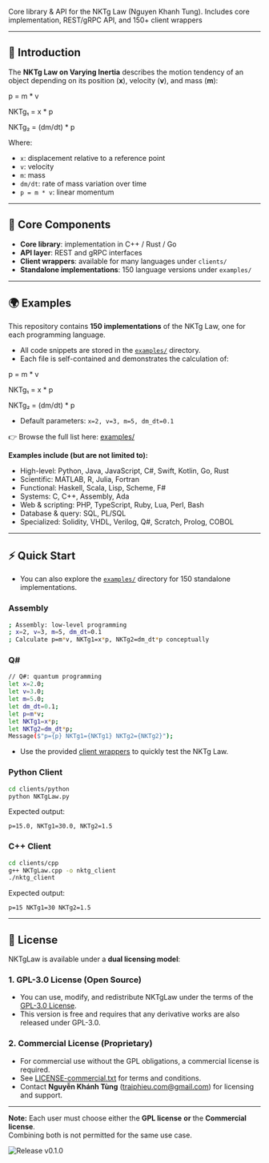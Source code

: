 Core library & API for the NKTg Law (Nguyen Khanh Tung). Includes core implementation, REST/gRPC API, and 150+ client wrappers

---

## 📖 Introduction

The **NKTg Law on Varying Inertia** describes the motion tendency of an object depending on its position (**x**), velocity (**v**), and mass (**m**):

p = m * v

NKTg₁ = x * p

NKTg₂ = (dm/dt) * p

Where:
- `x`: displacement relative to a reference point  
- `v`: velocity  
- `m`: mass  
- `dm/dt`: rate of mass variation over time  
- `p = m * v`: linear momentum  

---

## 📂 Core Components

- **Core library**: implementation in C++ / Rust / Go  
- **API layer**: REST and gRPC interfaces  
- **Client wrappers**: available for many languages under `clients/`  
- **Standalone implementations**: 150 language versions under `examples/`

---

## 🌍 Examples

This repository contains **150 implementations** of the NKTg Law, one for each programming language.  

- All code snippets are stored in the [`examples/`](./examples) directory.  
- Each file is self-contained and demonstrates the calculation of:
  
p = m * v

NKTg₁ = x * p

NKTg₂ = (dm/dt) * p

- Default parameters: `x=2, v=3, m=5, dm_dt=0.1`

👉 Browse the full list here: [examples/](./examples)

**Examples include (but are not limited to):**

- High-level: Python, Java, JavaScript, C#, Swift, Kotlin, Go, Rust  
- Scientific: MATLAB, R, Julia, Fortran  
- Functional: Haskell, Scala, Lisp, Scheme, F#  
- Systems: C, C++, Assembly, Ada  
- Web & scripting: PHP, TypeScript, Ruby, Lua, Perl, Bash  
- Database & query: SQL, PL/SQL  
- Specialized: Solidity, VHDL, Verilog, Q#, Scratch, Prolog, COBOL  

---

## ⚡ Quick Start

- You can also explore the [`examples/`](https://github.com/NKTgLaw/NKTgLaw/tree/main/examples) directory for 150 standalone implementations.

### Assembly

```bash
; Assembly: low-level programming
; x=2, v=3, m=5, dm_dt=0.1
; Calculate p=m*v, NKTg1=x*p, NKTg2=dm_dt*p conceptually
```
### Q#

```bash
// Q#: quantum programming
let x=2.0;
let v=3.0;
let m=5.0;
let dm_dt=0.1;
let p=m*v;
let NKTg1=x*p;
let NKTg2=dm_dt*p;
Message($"p={p} NKTg1={NKTg1} NKTg2={NKTg2}");
```
  
- Use the provided [client wrappers](https://github.com/NKTgLaw/NKTgLaw/tree/main/clients) to quickly test the NKTg Law.

### Python Client

```bash
cd clients/python
python NKTgLaw.py
```

Expected output:
```text
p=15.0, NKTg1=30.0, NKTg2=1.5
```

### C++ Client

```bash
cd clients/cpp
g++ NKTgLaw.cpp -o nktg_client
./nktg_client
```

Expected output:
```text
p=15 NKTg1=30 NKTg2=1.5
```

---

## 📜 License

NKTgLaw is available under a **dual licensing model**:


### 1. GPL-3.0 License (Open Source)

- You can use, modify, and redistribute NKTgLaw under the terms of the [GPL-3.0 License](LICENSE).  
- This version is free and requires that any derivative works are also released under GPL-3.0.


### 2. Commercial License (Proprietary)

- For commercial use without the GPL obligations, a commercial license is required.  
- See [LICENSE-commercial.txt](LICENSE-commercial.txt) for terms and conditions.  
- Contact **Nguyễn Khánh Tùng** (traiphieu.com@gmail.com) for licensing and support.

---

**Note:** Each user must choose either the **GPL license** **or** the **Commercial license**.  
Combining both is not permitted for the same use case.

![Release v0.1.0](https://img.shields.io/github/v/release/NKTgLaw/nktg-law-library?label=Release)


